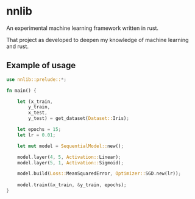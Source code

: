 # nnlib
An experimental machine learning framework written in rust. 

That project as developed to deepen my knowledge of machine learning and rust.


## Example of usage
```rust
use nnlib::prelude::*;

fn main() {

    let (x_train, 
        y_train, 
        x_test, 
        y_test) = get_dataset(Dataset::Iris);

    let epochs = 15;
    let lr = 0.01;

    let mut model = SequentialModel::new();

    model.layer(4, 5, Activation::Linear);
    model.layer(5, 1, Activation::Sigmoid);

    model.build(Loss::MeanSquaredError, Optimizer::SGD.new(lr));
  
    model.train(&x_train, &y_train, epochs);
}
```
